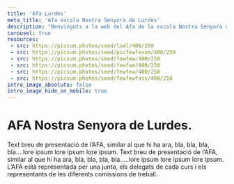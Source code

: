```yaml
---
title: 'Afa Lurdes'
meta_title: 'Afa escola Nostra Senyora de Lurdes'
description: "Benvinguts a la web del Afa de la escola Nostra Senyora de Lurdes"
carousel: true
resources:
 - src: https://picsum.photos/seed/laal/400/250
 - src: https://picsum.photos/seed/picfewfesum/400/250
 - src: https://picsum.photos/seed/fewfew/400/250
 - src: https://picsum.photos/seed/fewfwe/400/250
 - src: https://picsum.photos/seed/fewfew/400/250
 - src: https://picsum.photos/seed/fewfewfass/400/250
intro_image_absolute: false
intro_image_hide_on_mobile: true
---
```


# AFA Nostra Senyora de Lurdes.

Text breu de presentació de l’AFA, similar al que hi ha ara, bla, bla, bla, bla….lore ipsum lore ipsum lore ipsum. Text breu de presentació de l’AFA, similar al que hi ha ara, bla, bla, bla, bla…..lore ipsum lore ipsum lore ipsum. L’AFA està representada per una junta, els delegats de cada curs i els representants de les diferents comissions de treball.
